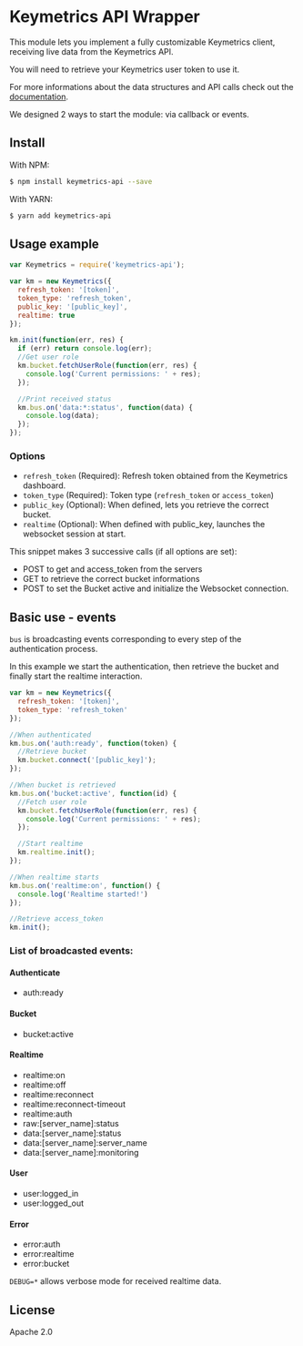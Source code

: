 # Keymetrics API Wrapper

This module lets you implement a fully customizable Keymetrics client, receiving live data from the Keymetrics API.

You will need to retrieve your Keymetrics user token to use it.

For more informations about the data structures and API calls check out the [documentation](https://rawgit.com/keymetrics/keymetrics-api/master/doc/index.html).

We designed 2 ways to start the module: via callback or events.

## Install

With NPM:

```bash
$ npm install keymetrics-api --save
```

With YARN:

```bash
$ yarn add keymetrics-api
```

## Usage example

```javascript
var Keymetrics = require('keymetrics-api');

var km = new Keymetrics({
  refresh_token: '[token]',
  token_type: 'refresh_token',
  public_key: '[public_key]',
  realtime: true
});

km.init(function(err, res) {
  if (err) return console.log(err);
  //Get user role
  km.bucket.fetchUserRole(function(err, res) {
    console.log('Current permissions: ' + res);
  });

  //Print received status
  km.bus.on('data:*:status', function(data) {
    console.log(data);
  });
});
```

### Options

*   `refresh_token` (Required): Refresh token obtained from the Keymetrics dashboard.
*   `token_type` (Required): Token type (`refresh_token` or `access_token`)
*   `public_key` (Optional): When defined, lets you retrieve the correct bucket.
*   `realtime` (Optional): When defined with public_key, launches the websocket session at start.

This snippet makes 3 successive calls (if all options are set):

*   POST to get and access_token from the servers
*   GET to retrieve the correct bucket informations
*   POST to set the Bucket active and initialize the Websocket connection.

## Basic use - events

`bus` is broadcasting events corresponding to every step of the authentication process.

In this example we start the authentication, then retrieve the bucket and finally start the realtime interaction.

```javascript
var km = new Keymetrics({
  refresh_token: '[token]',
  token_type: 'refresh_token'
});

//When authenticated
km.bus.on('auth:ready', function(token) {
  //Retrieve bucket
  km.bucket.connect('[public_key]');
});

//When bucket is retrieved
km.bus.on('bucket:active', function(id) {
  //Fetch user role
  km.bucket.fetchUserRole(function(err, res) {
    console.log('Current permissions: ' + res);
  });

  //Start realtime
  km.realtime.init();
});

//When realtime starts
km.bus.on('realtime:on', function() {
  console.log('Realtime started!')
});

//Retrieve access_token
km.init();
```

### List of broadcasted events:

#### Authenticate

*   auth:ready


#### Bucket

*   bucket:active

#### Realtime

*   realtime:on
*   realtime:off
*   realtime:reconnect
*   realtime:reconnect-timeout
*   realtime:auth
*   raw:\[server_name\]:status
*   data:\[server_name\]:status
*   data:\[server_name\]:server_name
*   data:\[server_name\]:monitoring

#### User

*   user:logged_in
*   user:logged_out

#### Error

*   error:auth
*   error:realtime
*   error:bucket

`DEBUG=*` allows verbose mode for received realtime data.

## License

Apache 2.0
